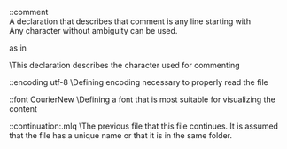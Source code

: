 ::comment \
A declaration that describes that comment is any line starting with \
Any character without ambiguity can be used.

as in

\This declaration describes the character used for commenting

::encoding utf-8
  \Defining encoding necessary to properly read the file

::font CourierNew
  \Defining a font that is most suitable for visualizing the content

::continuation:<filename>.mlq
  \The previous file that this file continues. It is assumed that the file has a unique name or that it is in the same folder.

